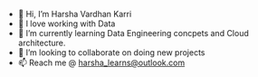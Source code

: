- 👋 Hi, I’m Harsha Vardhan Karri
- 👀 I love working with Data
- 🌱 I’m currently learning Data Engineering concpets and Cloud architecture. 
- 💞️ I’m looking to collaborate on doing new projects
- 📫 Reach me @ harsha_learns@outlook.com

<!---
harshkarri/harshkarri is a ✨ special ✨ repository because its `README.md` (this file) appears on your GitHub profile.
You can click the Preview link to take a look at your changes.
--->
